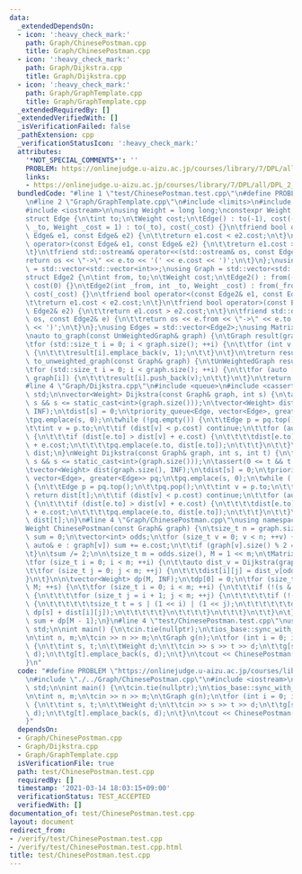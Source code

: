 ```yaml
---
data:
  _extendedDependsOn:
  - icon: ':heavy_check_mark:'
    path: Graph/ChinesePostman.cpp
    title: Graph/ChinesePostman.cpp
  - icon: ':heavy_check_mark:'
    path: Graph/Dijkstra.cpp
    title: Graph/Dijkstra.cpp
  - icon: ':heavy_check_mark:'
    path: Graph/GraphTemplate.cpp
    title: Graph/GraphTemplate.cpp
  _extendedRequiredBy: []
  _extendedVerifiedWith: []
  _isVerificationFailed: false
  _pathExtension: cpp
  _verificationStatusIcon: ':heavy_check_mark:'
  attributes:
    '*NOT_SPECIAL_COMMENTS*': ''
    PROBLEM: https://onlinejudge.u-aizu.ac.jp/courses/library/7/DPL/all/DPL_2_B
    links:
    - https://onlinejudge.u-aizu.ac.jp/courses/library/7/DPL/all/DPL_2_B
  bundledCode: "#line 1 \"test/ChinesePostman.test.cpp\"\n#define PROBLEM \"https://onlinejudge.u-aizu.ac.jp/courses/library/7/DPL/all/DPL_2_B\"\
    \n#line 2 \"Graph/GraphTemplate.cpp\"\n#include <limits>\n#include <vector>\n\
    #include <iostream>\n\nusing Weight = long long;\nconstexpr Weight INF = std::numeric_limits<Weight>::max();\n\
    struct Edge {\n\tint to;\n\tWeight cost;\n\tEdge() : to(-1), cost(-1) {}\n\tEdge(int\
    \ _to, Weight _cost = 1) : to(_to), cost(_cost) {}\n\tfriend bool operator<(const\
    \ Edge& e1, const Edge& e2) {\n\t\treturn e1.cost < e2.cost;\n\t}\n\tfriend bool\
    \ operator>(const Edge& e1, const Edge& e2) {\n\t\treturn e1.cost > e2.cost;\n\
    \t}\n\tfriend std::ostream& operator<<(std::ostream& os, const Edge& e) {\n\t\t\
    return os << \"->\" << e.to << '(' << e.cost << ')';\n\t}\n};\nusing UnWeightedGraph\
    \ = std::vector<std::vector<int>>;\nusing Graph = std::vector<std::vector<Edge>>;\n\
    struct Edge2 {\n\tint from, to;\n\tWeight cost;\n\tEdge2() : from(-1), to(-1),\
    \ cost(0) {}\n\tEdge2(int _from, int _to, Weight _cost) : from(_from), to(_to),\
    \ cost(_cost) {}\n\tfriend bool operator<(const Edge2& e1, const Edge2& e2) {\n\
    \t\treturn e1.cost < e2.cost;\n\t}\n\tfriend bool operator>(const Edge2& e1, const\
    \ Edge2& e2) {\n\t\treturn e1.cost > e2.cost;\n\t}\n\tfriend std::ostream& operator<<(std::ostream&\
    \ os, const Edge2& e) {\n\t\treturn os << e.from << \"->\" << e.to << '(' << e.cost\
    \ << ')';\n\t}\n};\nusing Edges = std::vector<Edge2>;\nusing Matrix = std::vector<std::vector<Weight>>;\n\
    \nauto to_graph(const UnWeightedGraph& graph) {\n\tGraph result(graph.size());\n\
    \tfor (std::size_t i = 0; i < graph.size(); ++i) {\n\t\tfor (int v : graph[i])\
    \ {\n\t\t\tresult[i].emplace_back(v, 1);\n\t\t}\n\t}\n\treturn result;\n}\nauto\
    \ to_unweighted_graph(const Graph& graph) {\n\tUnWeightedGraph result(graph.size());\n\
    \tfor (std::size_t i = 0; i < graph.size(); ++i) {\n\t\tfor (auto [v, cost] :\
    \ graph[i]) {\n\t\t\tresult[i].push_back(v);\n\t\t}\n\t}\n\treturn result;\n}\n\
    #line 4 \"Graph/Dijkstra.cpp\"\n#include <queue>\n#include <cassert>\nusing namespace\
    \ std;\n\nvector<Weight> Dijkstra(const Graph& graph, int s) {\n\tassert(0 <=\
    \ s && s <= static_cast<int>(graph.size()));\n\tvector<Weight> dist(graph.size(),\
    \ INF);\n\tdist[s] = 0;\n\tpriority_queue<Edge, vector<Edge>, greater<Edge>> pq;\n\
    \tpq.emplace(s, 0);\n\twhile (!pq.empty()) {\n\t\tEdge p = pq.top();\n\t\tpq.pop();\n\
    \t\tint v = p.to;\n\t\tif (dist[v] < p.cost) continue;\n\t\tfor (auto e : graph[v])\
    \ {\n\t\t\tif (dist[e.to] > dist[v] + e.cost) {\n\t\t\t\tdist[e.to] = dist[v]\
    \ + e.cost;\n\t\t\t\tpq.emplace(e.to, dist[e.to]);\n\t\t\t}\n\t\t}\n\t}\n\treturn\
    \ dist;\n}\nWeight Dijkstra(const Graph& graph, int s, int t) {\n\tassert(0 <=\
    \ s && s <= static_cast<int>(graph.size()));\n\tassert(0 <= t && t <= static_cast<int>(graph.size()));\n\
    \tvector<Weight> dist(graph.size(), INF);\n\tdist[s] = 0;\n\tpriority_queue<Edge,\
    \ vector<Edge>, greater<Edge>> pq;\n\tpq.emplace(s, 0);\n\twhile (!pq.empty())\
    \ {\n\t\tEdge p = pq.top();\n\t\tpq.pop();\n\t\tint v = p.to;\n\t\tif (v == t)\
    \ return dist[t];\n\t\tif (dist[v] < p.cost) continue;\n\t\tfor (auto e : graph[v])\
    \ {\n\t\t\tif (dist[e.to] > dist[v] + e.cost) {\n\t\t\t\tdist[e.to] = dist[v]\
    \ + e.cost;\n\t\t\t\tpq.emplace(e.to, dist[e.to]);\n\t\t\t}\n\t\t}\n\t}\n\treturn\
    \ dist[t];\n}\n#line 4 \"Graph/ChinesePostman.cpp\"\nusing namespace std;\n\n\
    Weight ChinesePostman(const Graph& graph) {\n\tsize_t n = graph.size();\n\tWeight\
    \ sum = 0;\n\tvector<int> odds;\n\tfor (size_t v = 0; v < n; ++v) {\n\t\tfor (const\
    \ auto& e : graph[v]) sum += e.cost;\n\t\tif (graph[v].size() % 2 == 1) odds.push_back(v);\n\
    \t}\n\tsum /= 2;\n\n\tsize_t m = odds.size(), M = 1 << m;\n\tMatrix dist(m, vector<Weight>(m));\n\
    \tfor (size_t i = 0; i < m; ++i) {\n\t\tauto dist_v = Dijkstra(graph, odds[i]);\n\
    \t\tfor (size_t j = 0; j < m; ++j) {\n\t\t\tdist[i][j] = dist_v[odds[j]];\n\t\t\
    }\n\t}\n\n\tvector<Weight> dp(M, INF);\n\tdp[0] = 0;\n\tfor (size_t s = 0; s <\
    \ M; ++s) {\n\t\tfor (size_t i = 0; i < m; ++i) {\n\t\t\tif (!(s & (1 << i)))\
    \ {\n\t\t\t\tfor (size_t j = i + 1; j < m; ++j) {\n\t\t\t\t\tif (!(s & (1 << j)))\
    \ {\n\t\t\t\t\t\tsize_t t = s | (1 << i) | (1 << j);\n\t\t\t\t\t\tdp[t] = min(dp[t],\
    \ dp[s] + dist[i][j]);\n\t\t\t\t\t}\n\t\t\t\t}\n\t\t\t}\n\t\t}\n\t}\n\treturn\
    \ sum + dp[M - 1];\n}\n#line 4 \"test/ChinesePostman.test.cpp\"\nusing namespace\
    \ std;\n\nint main() {\n\tcin.tie(nullptr);\n\tios_base::sync_with_stdio(false);\n\
    \n\tint n, m;\n\tcin >> n >> m;\n\tGraph g(n);\n\tfor (int i = 0; i < m; ++i)\
    \ {\n\t\tint s, t;\n\t\tWeight d;\n\t\tcin >> s >> t >> d;\n\t\tg[s].emplace_back(t,\
    \ d);\n\t\tg[t].emplace_back(s, d);\n\t}\n\tcout << ChinesePostman(g) << '\\n';\n\
    }\n"
  code: "#define PROBLEM \"https://onlinejudge.u-aizu.ac.jp/courses/library/7/DPL/all/DPL_2_B\"\
    \n#include \"./../Graph/ChinesePostman.cpp\"\n#include <iostream>\nusing namespace\
    \ std;\n\nint main() {\n\tcin.tie(nullptr);\n\tios_base::sync_with_stdio(false);\n\
    \n\tint n, m;\n\tcin >> n >> m;\n\tGraph g(n);\n\tfor (int i = 0; i < m; ++i)\
    \ {\n\t\tint s, t;\n\t\tWeight d;\n\t\tcin >> s >> t >> d;\n\t\tg[s].emplace_back(t,\
    \ d);\n\t\tg[t].emplace_back(s, d);\n\t}\n\tcout << ChinesePostman(g) << '\\n';\n\
    }"
  dependsOn:
  - Graph/ChinesePostman.cpp
  - Graph/Dijkstra.cpp
  - Graph/GraphTemplate.cpp
  isVerificationFile: true
  path: test/ChinesePostman.test.cpp
  requiredBy: []
  timestamp: '2021-03-14 18:03:15+09:00'
  verificationStatus: TEST_ACCEPTED
  verifiedWith: []
documentation_of: test/ChinesePostman.test.cpp
layout: document
redirect_from:
- /verify/test/ChinesePostman.test.cpp
- /verify/test/ChinesePostman.test.cpp.html
title: test/ChinesePostman.test.cpp
---
```


